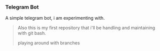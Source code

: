 ### Telegram Bot

A simple telegram bot, i am experimenting with.

> Also this is my first repository that i'll be handling and maintaining with git bash.
>
> playing around with branches